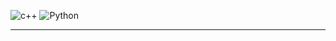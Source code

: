 <!--
**KoreTeknology/KoreTeknology** is a ✨ _special_ ✨ repository because its `README.md` (this file) appears on your GitHub profile.

Here are some ideas to get you started:

- 🔭 I’m currently working on ...
- 🌱 I’m currently learning ...
- 👯 I’m looking to collaborate on ...
- 🤔 I’m looking for help with ...
- 💬 Ask me about ...
- 📫 How to reach me: ...
- 😄 Pronouns: ...
- ⚡ Fun fact: ...
-->

<!--
![html5](https://img.shields.io/badge/-HTML5-E34F26?style=flat-round&logo=html5&logoColor=white)
![css3](https://img.shields.io/badge/-CSS3-1572B6?style=flat-round&logo=css3)
![JavaScript](https://img.shields.io/badge/-JavaScript-orange?style=flat-round&logo=javascript)
![Bootstrap](https://img.shields.io/badge/-Bootstrap-563D7C?style=flat-round&logo=bootstrap)
![php](https://img.shields.io/badge/-PHP-563D7C?style=flat-round&logo=php)-->
![c++](https://img.shields.io/badge/-C%2B%2B-green?style=flat-round&logo=C%2B%2B)
![Python](https://img.shields.io/badge/-PYTHON-lightblue?style=flat-round&logo=PYTHON)
<!--
![MongoDB](https://img.shields.io/badge/-MongoDB-black?style=flat-round&logo=mongodb)
![MySQL](https://img.shields.io/badge/-MySQL-black?style=flat-round&logo=mysql)
-->

---
<!--
![modelling](https://img.shields.io/badge/3D-Modelling-orange)
![texturing](https://img.shields.io/badge/3D-Texturing-red)

![audioprocessing](https://img.shields.io/badge/Audio-Processing-lightgrey) ![audiomastering](https://img.shields.io/badge/Audio-Mastering-lightgrey) ![audioprocessing](https://img.shields.io/badge/Audio-Toolset-lightgrey) ![audiomastering](https://img.shields.io/badge/Audio-Plugins-lightgrey) ![audiomastering](https://img.shields.io/badge/Audio-DAW-lightgrey) ![audiomastering](https://img.shields.io/badge/Audio-VST-lightgrey)

-->
